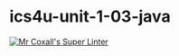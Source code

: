 # ics4u-unit-1-03-java

[![Mr Coxall's Super Linter](https://github.com/Rodas-Nega1/ics4u-unit-1-03-typescript/workflows/Mr%20Coxall's%20Super%20Linter/badge.svg)](https://github.com/Rodas-Nega1/ics4u-unit-1-03-typescript/actions/)
